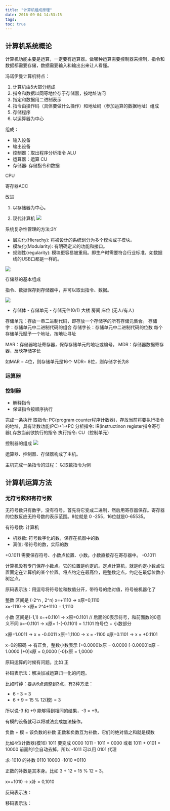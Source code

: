 ```yaml
---
title: "计算机组成原理"
date: 2016-09-04 14:53:15
tags:
toc: true
---
```


## 计算机系统概论

计算机功能主要是运算，一定要有运算器。做哪种运算需要控制器来控制，指令和数据都需要存储，数据需要输入和输出出来让人看懂。


冯诺伊曼计算机特点：

1. 计算机由5大部分组成
2. 指令和数据以同等地位存于存储器，按地址访问
3. 指定和数据用二进制表示
4. 指令由操作码（具体要做什么操作）和地址码（参加运算的数据地址）组成
5. 存储程序
6. 以运算器为中心

组成：

- 输入设备
- 输出设备
- 控制器：取出程序分析指令 ALU
- 运算器：运算 CU
- 存储器: 存储指令和数据

CPU

寄存器ACC

改进

1. 以存储器为中心。

2. 现代计算机
![](./1/2.png)


系统复杂性管理的方法:3Y
- 层次化(Hierachy): 将被设计的系统划分为多个模块或子模块。
- 模块化(Modularity): 有明确定义的功能和接口。
- 规则性(regularity): 模块更容易被重用。即生产时需要符合行业标准，如数据线的USB口都是一样的。


![](./1/3.png)

存储器的基本组成

指令、数据保存到存储器中，并可以取出指令、数据。

![](./1/5.png)

- 存储体 - 存储单元 - 存储元件(0/1)
  大楼    房间        床位 (无人/有人)

存储单元：存放一串二进制代码，即存放一个存储字的所有存储元集合。
存储字：存储单元中二进制代码的组合
存储字长：存储单元中二进制代码的位数
每个存储单元赋予一个地址，按地址寻址

MAR：存储器地址寄存器，保存存储单元的地址或编号。
MDR：存储器数据寄存器，反映存储字长

如MAR = 4位，则存储单元是16个
MDR= 8位，则存储字长为8

### 运算器

### 控制器

- 解释指令
- 保证指令按顺序执行

完成一条执行
取指令: PC(program counter程序计数器)，存放当前将要执行指令的地址，具有计数功能(PC)+1->PC
分析指令: IR(instructinon register指令寄存器),存放当前欲执行的指令
执行指令: CU（控制单元）

控制器的组成
![](./1/7.png)

运算器、控制器、存储器构成了主机。

主机完成一条指令的过程：
以取数指令为例

## 计算机运算方法

### 无符号数和有符号数

无符号数只有数字，没有符号。首先将它变成二进制，然后用寄存器保存。寄存器的位数反应无符号数的表示范围。8位就是 0 -255，16位就是0-65535。

有符号数: 计算机
- 机器数: 符号数字化的数，保存在机器中的数
- 真值: 带符号的数，实际的数

+0.1011 需要保存符号、小数点位置、小数。小数直接存在寄存器中。
-0.1011

计算机没有专门保存小数点。它的位置是约定的。定点计算机，就是约定小数点位置固定在计算机的某个位置。将点约定在最高位，是整数定点，约定在最低位数小树定点。

原码表示法：用逗号将符号位和数值分开，带符号的绝对值，符号被机器化了

整数 区间是 (-2^n , 2^n)
x=+1110 -> x原=0,1110   
x=-1110 -> x原= 2^4+1110 = 1,1110

小数 区间是(-1,1)
x=+0.1101 -> x原=0.1101  // 后面的0表示符号，和前面数的0意义不同
x=-0.1101 -> x原= 1-(-0.1101) = 1.1101  符号位 + 小数部分

x原=1.0011 -> x = -0.0011
x原=1,1100 -> x = -1100
x原=0.1101 -> x = +0.1101

x=0的原码 -> 有正负，整数小数表示 
[+0.0000]x原 = 0.0000 
[-0.0000]x原 = 1.0000
[+0]x原 = 0,0000 
[-0]x原 = 1,0000

原码运算的时候有问题。比如 正

补码表示法：解决加减运算归一化的问题。

比如时钟：要从6点调整到3点，有2种方法：

- 6 - 3 = 3
- 6 + 9 = 15 % 12(模) = 3  

所以说-3 和 +9 能够得到相同的结果，-3 = +9。

有模的设备就可以将减法变成加法操作。

负数 + 模 = 该负数的补数
正数和负数互为补数，它们的绝对值之和就是模数

比如4位计数器(模16)
1011 要变成 0000
1011 - 1011 = 0000 或者 1011 + 0101 = 10000 前面的1会自动去掉，所以 -1011 可以用 0101 代理

求-1010 的补数 0110
10000
-1010
=0110

正数的补数是其本身。比如 3 + 12 = 15 % 12 = 3。

x=+1010 -> x补 = 0,1010


反码表示法：

移码表示法：

